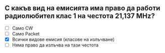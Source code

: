 ## С какъв вид на емисията има право да работи радиолюбител клас 1 на честота 21,137 МHz?

<!-- Верният отговор е отбелязан с [X] -->

- [ ] Само CW
- [ ] Само Packet
- [X] Всички видове емисия (класове на излъчване)
- [ ] Няма право да излъчва на тази честота
